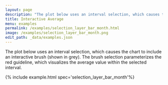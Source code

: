 ```yaml
---
layout: page
description: "The plot below uses an interval selection, which causes the chart to include an interactive brush (shown in grey). The brush selection parameterizes the red guideline, which visualizes the average value within the selected interval."
title: Interactive Average
menu: examples
permalink: /examples/selection_layer_bar_month.html
image: /examples/selection_layer_bar_month.png
edit_path: _data/examples.json
---
```


The plot below uses an interval selection, which causes the chart to include an interactive brush (shown in grey). The brush selection parameterizes the red guideline, which visualizes the average value within the selected interval.

{% include example.html spec='selection_layer_bar_month'%}
